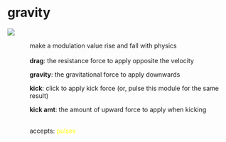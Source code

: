 
<a name=gravity></a><br>
# <b>gravity</b>
<img src="../images/gravity.png"><br>
<div style="display:inline-block;margin-left:50px;">
make a modulation value rise and fall with physics<br/><br/>
<b>drag</b>: the resistance force to apply opposite the velocity<br>

<b>gravity</b>: the gravitational force to apply downwards<br>

<b>kick</b>: click to apply kick force (or, pulse this module for the same result)<br>

<b>kick amt</b>: the amount of upward force to apply when kicking<br>

<br>accepts: <font color=yellow>pulses</font> <br></div>
